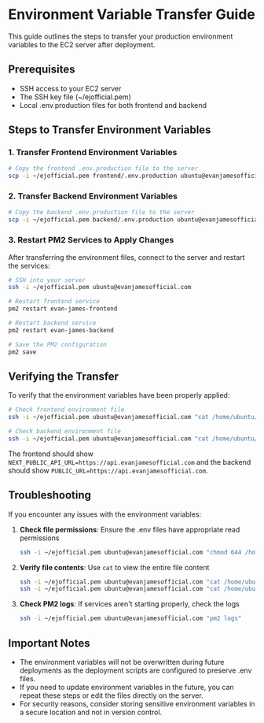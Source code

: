 # Environment Variable Transfer Guide

This guide outlines the steps to transfer your production environment variables to the EC2 server after deployment.

## Prerequisites

- SSH access to your EC2 server
- The SSH key file (~/ejofficial.pem)
- Local .env.production files for both frontend and backend

## Steps to Transfer Environment Variables

### 1. Transfer Frontend Environment Variables

```bash
# Copy the frontend .env.production file to the server
scp -i ~/ejofficial.pem frontend/.env.production ubuntu@evanjamesofficial.com:/home/ubuntu/evan-james/frontend/.env
```

### 2. Transfer Backend Environment Variables

```bash
# Copy the backend .env.production file to the server
scp -i ~/ejofficial.pem backend/.env.production ubuntu@evanjamesofficial.com:/home/ubuntu/evan-james/backend/.env
```

### 3. Restart PM2 Services to Apply Changes

After transferring the environment files, connect to the server and restart the services:

```bash
# SSH into your server
ssh -i ~/ejofficial.pem ubuntu@evanjamesofficial.com

# Restart frontend service
pm2 restart evan-james-frontend

# Restart backend service
pm2 restart evan-james-backend

# Save the PM2 configuration
pm2 save
```

## Verifying the Transfer

To verify that the environment variables have been properly applied:

```bash
# Check frontend environment file
ssh -i ~/ejofficial.pem ubuntu@evanjamesofficial.com "cat /home/ubuntu/evan-james/frontend/.env | grep NEXT_PUBLIC_API_URL"

# Check backend environment file
ssh -i ~/ejofficial.pem ubuntu@evanjamesofficial.com "cat /home/ubuntu/evan-james/backend/.env | grep PUBLIC_URL"
```

The frontend should show `NEXT_PUBLIC_API_URL=https://api.evanjamesofficial.com` and the backend should show `PUBLIC_URL=https://api.evanjamesofficial.com`.

## Troubleshooting

If you encounter any issues with the environment variables:

1. **Check file permissions**: Ensure the .env files have appropriate read permissions
   ```bash
   ssh -i ~/ejofficial.pem ubuntu@evanjamesofficial.com "chmod 644 /home/ubuntu/evan-james/frontend/.env /home/ubuntu/evan-james/backend/.env"
   ```

2. **Verify file contents**: Use `cat` to view the entire file content
   ```bash
   ssh -i ~/ejofficial.pem ubuntu@evanjamesofficial.com "cat /home/ubuntu/evan-james/frontend/.env"
   ssh -i ~/ejofficial.pem ubuntu@evanjamesofficial.com "cat /home/ubuntu/evan-james/backend/.env"
   ```

3. **Check PM2 logs**: If services aren't starting properly, check the logs
   ```bash
   ssh -i ~/ejofficial.pem ubuntu@evanjamesofficial.com "pm2 logs"
   ```

## Important Notes

- The environment variables will not be overwritten during future deployments as the deployment scripts are configured to preserve .env files.
- If you need to update environment variables in the future, you can repeat these steps or edit the files directly on the server.
- For security reasons, consider storing sensitive environment variables in a secure location and not in version control.
